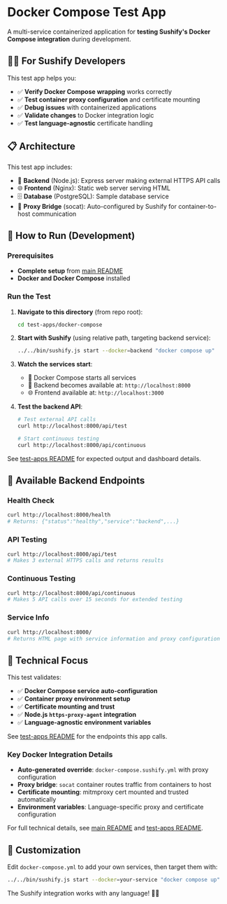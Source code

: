 # Docker Compose Test App

A multi-service containerized application for **testing Sushify's Docker Compose integration** during development.

## 👨‍💻 For Sushify Developers

This test app helps you:

- ✅ **Verify Docker Compose wrapping** works correctly
- ✅ **Test container proxy configuration** and certificate mounting
- ✅ **Debug issues** with containerized applications
- ✅ **Validate changes** to Docker integration logic
- ✅ **Test language-agnostic** certificate handling

## 📋 Architecture

This test app includes:

- 🔧 **Backend** (Node.js): Express server making external HTTPS API calls
- 🌐 **Frontend** (Nginx): Static web server serving HTML
- 🗄️ **Database** (PostgreSQL): Sample database service
- 🔗 **Proxy Bridge** (socat): Auto-configured by Sushify for container-to-host communication

## 🚀 How to Run (Development)

### Prerequisites

- **Complete setup** from [main README](../../README.md#development-setup)
- **Docker and Docker Compose** installed

### Run the Test

1. **Navigate to this directory** (from repo root):

   ```bash
   cd test-apps/docker-compose
   ```

2. **Start with Sushify** (using relative path, targeting backend service):

   ```bash
   ../../bin/sushify.js start --docker=backend "docker compose up"
   ```

3. **Watch the services start**:
   - 🐳 Docker Compose starts all services
   - 🔧 Backend becomes available at: `http://localhost:8000`
   - 🌐 Frontend available at: `http://localhost:3000`

4. **Test the backend API**:

   ```bash
   # Test external API calls
   curl http://localhost:8000/api/test

   # Start continuous testing
   curl http://localhost:8000/api/continuous
   ```

See [test-apps README](../README.md#what-youll-see) for expected output and dashboard details.

## 🔧 Available Backend Endpoints

### Health Check

```bash
curl http://localhost:8000/health
# Returns: {"status":"healthy","service":"backend",...}
```

### API Testing

```bash
curl http://localhost:8000/api/test
# Makes 3 external HTTPS calls and returns results
```

### Continuous Testing

```bash
curl http://localhost:8000/api/continuous
# Makes 5 API calls over 15 seconds for extended testing
```

### Service Info

```bash
curl http://localhost:8000/
# Returns HTML page with service information and proxy configuration
```

## 🧪 Technical Focus

This test validates:

- ✅ **Docker Compose service auto-configuration**
- ✅ **Container proxy environment setup**
- ✅ **Certificate mounting and trust**
- ✅ **Node.js `https-proxy-agent` integration**
- ✅ **Language-agnostic environment variables**

See [test-apps README](../README.md#common-test-endpoints) for the endpoints this app calls.

### Key Docker Integration Details

- **Auto-generated override**: `docker-compose.sushify.yml` with proxy configuration
- **Proxy bridge**: `socat` container routes traffic from containers to host
- **Certificate mounting**: mitmproxy cert mounted and trusted automatically
- **Environment variables**: Language-specific proxy and certificate configuration

For full technical details, see [main README](../../README.md) and [test-apps README](../README.md#language-agnostic-testing).

## 🔧 Customization

Edit `docker-compose.yml` to add your own services, then target them with:

```bash
../../bin/sushify.js start --docker=your-service "docker compose up"
```

The Sushify integration works with any language! 🍣✨
